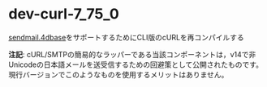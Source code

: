 # dev-curl-7_75_0
[sendmail.4dbase](https://github.com/miyako/4d-component-sendmail)をサポートするためにCLI版のcURLを再コンパイルする

**注記**: cURL/SMTPの簡易的なラッパーである当該コンポーネントは，v14で非Unicodeの日本語メールを送受信するための回避策として公開されたものです。現行バージョンでこのようなものを使用するメリットはありません。
